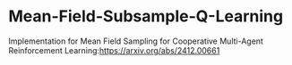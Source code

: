 # Mean-Field-Subsample-Q-Learning
Implementation for Mean Field Sampling for Cooperative Multi-Agent Reinforcement Learning:https://arxiv.org/abs/2412.00661
